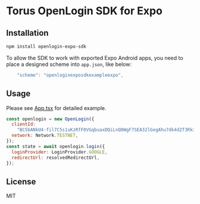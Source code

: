 # Torus OpenLogin SDK for Expo

## Installation

```sh
npm install openlogin-expo-sdk
```

To allow the SDK to work with exported Expo Android apps, you need to place a designed scheme into `app.json`, like below:

```js
    "scheme": "openloginexposdkexampleexpo",
```

## Usage

Please see [App.tsx](./openlogin-expo-sdk-example-expo/App.tsx) for detailed example.

```js
const openlogin = new OpenLogin({
  clientId:
    "BC5bANkU4-fil7C5s1uKzRfF0VGqbuaxDQiLnQ8WgF7SEA32lGegAhu7dk4dZf3Rk397blIvfWytXwsRvs9dOaQ",
  network: Network.TESTNET,
});
const state = await openlogin.login({
  loginProvider: LoginProvider.GOOGLE,
  redirectUrl: resolvedRedirectUrl,
});
```

## License

MIT
